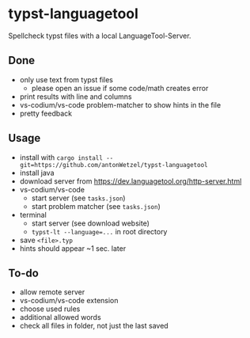 # typst-languagetool

Spellcheck typst files with a local LanguageTool-Server.

## Done

- only use text from typst files
	- please open an issue if some code/math creates error
- print results with line and columns
- vs-codium/vs-code problem-matcher to show hints in the file
- pretty feedback

## Usage

- install with `cargo install --git=https://github.com/antonWetzel/typst-languagetool`
- install java
- download server from <https://dev.languagetool.org/http-server.html>
- vs-codium/vs-code
	- start server (see `tasks.json`)
	- start problem matcher (see `tasks.json`)
- terminal
	- start server (see download website)
	- `typst-lt --language=...` in root directory
- save `<file>.typ`
- hints should appear ~1 sec. later

## To-do

- allow remote server
- vs-codium/vs-code extension
- choose used rules
- additional allowed words
- check all files in folder, not just the last saved
